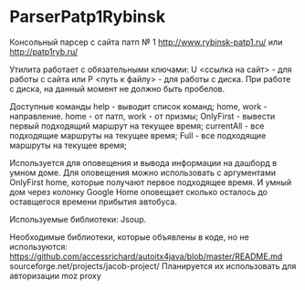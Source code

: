 # ParserPatp1Rybinsk
Консольный парсер с сайта патп № 1 http://www.rybinsk-patp1.ru/ или http://patp1ryb.ru/

Утилита работает с обязательными ключами:
U <ссылка на сайт> - для работы с сайта или
P <путь к файлу> - для работы с диска. При работе с диска, на данный момент не должно быть пробелов.

Доступные команды
help - выводит список команд;
home, work - направление. home - от патп, work - от призмы;
OnlyFirst - вывести первый подходящий маршрут на текущее время;
currentAll -  все подходящие маршруты на текущее время;
Full -  все подходящие маршруты на текущее время;



Используется для оповещения и вывода информации на дашборд в умном доме.
Для оповещения можно использовать с аргументами OnlyFirst home, которые получают первое подходящее время. И умный дом через колонку Google Home оповещает сколько осталось до оставщегося времени прибытия автобуса.


Используемые библиотеки:
Jsoup.

Необходимые библиотеки, которые объявлены в коде, но не используются:
https://github.com/accessrichard/autoitx4java/blob/master/README.md
sourceforge.net/projects/jacob-project/
Планируется их использовать для авторизации moz proxy
